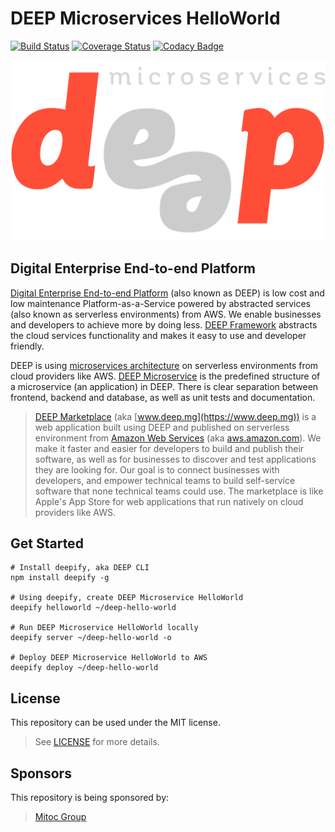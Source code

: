 DEEP Microservices HelloWorld
=============================

[![Build Status](https://travis-ci.org/MitocGroup/deep-microservices-helloworld.svg)](https://travis-ci.org/MitocGroup/deep-microservices-helloworld)
[![Coverage Status](https://coveralls.io/repos/MitocGroup/deep-microservices-helloworld/badge.svg)](https://coveralls.io/r/MitocGroup/deep-microservices-helloworld)
[![Codacy Badge](https://api.codacy.com/project/badge/b7e24fb220d644728d84742d478ae709)](https://www.codacy.com/app/MitocGroup/deep-microservices-helloworld)

![Digital Enterprise End-to-end Platform Microservices](src/DeepHelloWorld/Frontend/img/logo.png)

## Digital Enterprise End-to-end Platform

[Digital Enterprise End-to-end Platform](https://github.com/MitocGroup/deep-framework) (also known as DEEP) is low cost and low maintenance Platform-as-a-Service powered by abstracted services (also known as serverless environments) from AWS. We enable businesses and developers to achieve more by doing less. [DEEP Framework](https://github.com/MitocGroup/deep-framework) abstracts the cloud services functionality and makes it easy to use and developer friendly.

DEEP is using [microservices architecture](https://en.wikipedia.org/wiki/Microservices) on serverless environments from cloud providers like AWS. [DEEP Microservice](https://github.com/MitocGroup/deep-framework/blob/master/docs/microservice.md) is the predefined structure of a microservice (an application) in DEEP. There is clear separation between frontend, backend and database, as well as unit tests and documentation.

> [DEEP Marketplace](https://www.deep.mg) (aka [www.deep.mg](https://www.deep.mg)) is a web application built using DEEP and published on serverless environment from [Amazon Web Services](https://aws.amazon.com) (aka [aws.amazon.com](https://aws.amazon.com)). We make it faster and easier for developers to build and publish their software, as well as for businesses to discover and test applications they are looking for. Our goal is to connect businesses with developers, and empower technical teams to build self-service software that none technical teams could use. The marketplace is like Apple's App Store for web applications that run natively on cloud providers like AWS.

## Get Started

    # Install deepify, aka DEEP CLI
    npm install deepify -g

    # Using deepify, create DEEP Microservice HelloWorld
    deepify helloworld ~/deep-hello-world

    # Run DEEP Microservice HelloWorld locally
    deepify server ~/deep-hello-world -o

    # Deploy DEEP Microservice HelloWorld to AWS
    deepify deploy ~/deep-hello-world

## License

This repository can be used under the MIT license.
> See [LICENSE](LICENSE) for more details.

## Sponsors

This repository is being sponsored by:
> [Mitoc Group](http://www.mitocgroup.com)

